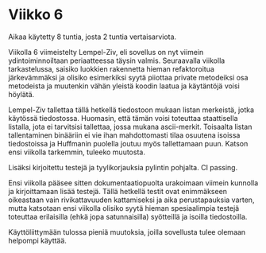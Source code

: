 # Viikko 6

Aikaa käytetty 8 tuntia, josta 2 tuntia vertaisarviota.

Viikolla 6 viimeistelty Lempel-Ziv, eli sovellus on nyt viimein 
ydintoiminnoiltaan periaatteessa täysin valmis. Seuraavalla viikolla tarkastelussa, 
saisiko luokkien rakennetta hieman refaktoroitua järkevämmäksi ja 
olisiko esimerkiksi syytä piiottaa private metodeiksi osa metodeista ja muutenkin
vähän yleistä koodin laatua ja käytäntöjä voisi höylätä.

Lempel-Ziv tallettaa tällä hetkellä tiedostoon mukaan listan 
merkeistä, jotka käytössä tiedostossa. 
Huomasin, että tämän voisi toteuttaa staattisella listalla, jota ei tarvitsisi tallettaa, jossa mukana ascii-merkit. Toisaalta listan tallentaminen binääriin ei vie ihan mahdottomasti
tilaa osuutena isoissa tiedostoissa ja Huffmanin puolella joutuu myös tallettamaan puun.
Katson ensi viikolla tarkemmin, tuleeko muutosta.

Lisäksi kirjoitettu testejä ja tyylikorjauksia pylintin pohjalta.
CI passing.

Ensi viikolla pääsee sitten dokumentaatiopuolta urakoimaan viimein kunnolla ja kirjoittamaan lisää testejä.
Tällä hetkellä testit ovat enimmäkseen oikeastaan vain rivikattavuuden kattamiseksi ja aika perustapauksia
varten, mutta katsotaan ensi viikolla olisiko syytä hieman spesiaalimpia testejä toteuttaa erilaisilla
(ehkä jopa satunnaisilla) syötteillä ja isoilla tiedostoilla.

Käyttöliittymään tulossa pieniä muutoksia, joilla sovellusta tulee olemaan helpompi käyttää.